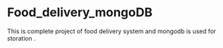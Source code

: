 # Food_delivery_mongoDB
This is complete project of food delivery system and mongodb is used for storation .
